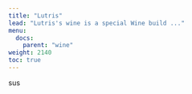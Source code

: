 ```yaml
---
title: "Lutris"
lead: "Lutris's wine is a special Wine build ..."
menu:
  docs:
    parent: "wine"
weight: 2140
toc: true
---
```


sus
